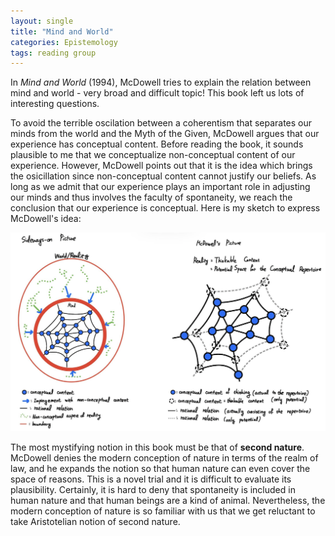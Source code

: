 ```yaml
---
layout: single
title: "Mind and World"
categories: Epistemology
tags: reading group
---
```


In <I>Mind and World</I> (1994), McDowell tries to explain the relation between mind and world - very broad and difficult topic!
This book left us lots of interesting questions.

To avoid the terrible oscilation between a coherentism that separates our minds from the world and the Myth of the Given, McDowell argues that our experience has conceptual content. Before reading the book, it sounds plausible to me that we conceptualize non-conceptual content of our experience. However, McDowell points out that it is the idea which brings the osicillation since non-conceptual content cannot justify our beliefs. As long as we admit that our experience plays an important role in adjusting our minds and thus involves the faculty of spontaneity, we reach the conclusion that our experience is conceptual.
Here is my sketch to express McDowell's idea:

![Sketch on McDowell's view](/assets/images/Mind.png/)

The most mystifying notion in this book must be that of <b>second nature</b>. McDowell denies the modern conception of nature in terms of the realm of law, and he expands the notion so that human nature can even cover the space of reasons. This is a novel trial and it is difficult to evaluate its plausibility. Certainly, it is hard to deny that spontaneity is included in human nature and that human beings are a kind of animal. Nevertheless, the modern conception of nature is so familiar with us that we get reluctant to take Aristotelian notion of second nature. 
